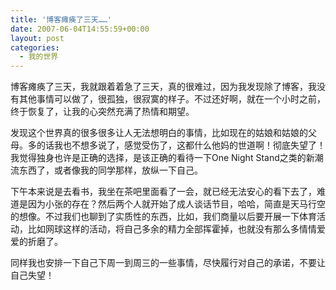 ```yaml
---
title: '博客瘫痪了三天……'
date: 2007-06-04T14:55:59+00:00
layout: post
categories:
  - 我的世界
---
```


博客瘫痪了三天，我就跟着着急了三天，真的很难过，因为我发现除了博客，我没有其他事情可以做了，很孤独，很寂寞的样子。不过还好啊，就在一个小时之前，终于恢复了，让我的心突然充满了热情和期望。

发现这个世界真的很多很多让人无法想明白的事情，比如现在的姑娘和姑娘的父母。多的话我也不想多说了，感觉受伤了，这都什么他妈的世道啊！彻底失望了！我觉得独身也许是正确的选择，是该正确的看待一下One Night Stand之类的新潮流东西了，或者像我的同学那样，放纵一下自己。
<!--more-->
下午本来说是去看书，我坐在茶吧里面看了一会，就已经无法安心的看下去了，难道是因为小张的存在？然后两个人就开始了成人谈话节目，哈哈，简直是天马行空的想像。不过我们也聊到了实质性的东西，比如，我们商量以后要开展一下体育活动，比如网球这样的活动，将自己多余的精力全部挥霍掉，也就没有那么多情情爱爱的折磨了。

同样我也安排一下自己下周一到周三的一些事情，尽快履行对自己的承诺，不要让自己失望！